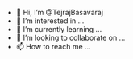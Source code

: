- 👋 Hi, I’m @TejrajBasavaraj
- 👀 I’m interested in ...
- 🌱 I’m currently learning ...
- 💞️ I’m looking to collaborate on ...
- 📫 How to reach me ...

<!---
TejrajBasavaraj/TejrajBasavaraj is a ✨ special ✨ repository because its `README.md` (this file) appears on your GitHub profile.
You can click the Preview link to take a look at your changes.
--->
